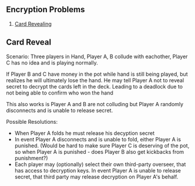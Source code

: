 ## Encryption Problems

1. [Card Revealing](#card-reveal)


## Card Reveal<a name="card-reveal"></a>
Scenario: Three players in Hand, Player A, B collude with eachother, Player C has no idea and is playing normally.


If Player B and C have money in the pot while hand is still being played, but realizes he will ultimately lose the hand. He may tell Player A not to reveal secret to decrypt the cards left in the deck. Leading to a deadlock due to not being able to confirm who won the hand

This also works is Player A and B are not colluding but Player A randomly disconnects and is unable to release secret.


Possible Resolutions:
- When Player A folds he must release his decyption secret
- In event Player A disconnects and is unable to fold, either Player A is punished. (Would be hard to make sure Player C is deserving of the pot, so when Player A is punished - does Player B also get kickbacks from punishment?)
- Each player may (optionally) select their own third-party overseer, that has access to decryption keys. In event Player A is unable to release secret, that third party may release decryption on Player A's behalf.
